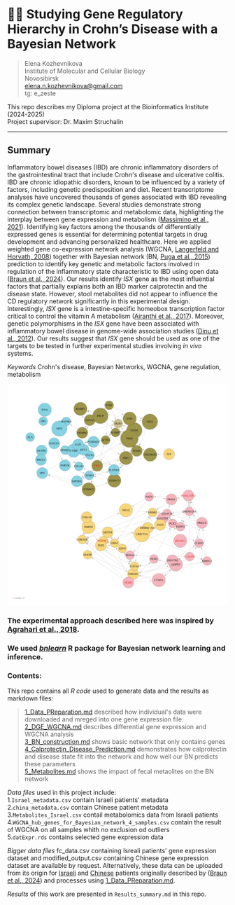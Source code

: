 # :scientist: Studying Gene Regulatory Hierarchy in Crohn’s Disease with a Bayesian Network
> Elena Kozhevnikova  
> Institute of Molecular and Cellular Biology  
> Novosibirsk  
> elena.n.kozhevnikova@gmail.com  
> tg: e_zeste  

This repo describes my Diploma project at the Bioinformatics Institute (2024-2025)  
Project supervisor: Dr. Maxim Struchalin
______________________________________________________________________________________________
## Summary
Inflammatory bowel diseases (IBD) are chronic inflammatory disorders of the gastrointestinal tract that include Crohn's disease and ulcerative colitis. IBD are chronic idiopathic disorders, known to be influenced by a variety of factors, including genetic predisposition and diet. Recent transcriptome analyses have uncovered thousands of genes associated with IBD revealing its complex genetic landscape. Several studies demonstrate strong connection between transcriptomic and metabolomic data, highlighting the interplay between gene expression and metabolism ([Massimino et al., 2021](https://www.nature.com/articles/s43588-021-00114-y)). Identifying key factors among the thousands of differentially expressed genes is essential for determining potential targets in drug development and advancing personalized healthcare. Here we applied weighted gene co-expression network analysis (WGCNA, [Langerfeld and Horvath, 2008](https://bmcbioinformatics.biomedcentral.com/articles/10.1186/1471-2105-9-559)) together with Bayesian network (BN, [Puga et al., 2015](https://www.nature.com/articles/nmeth.3550)) prediction to identify key genetic and metabolic factors involved in regulation of the inflammatory state characteristic to IBD using open data ([Braun et al., 2024](https://www.nature.com/articles/s41467-024-48106-6)). Our results identify *ISX* gene as the most influential factors that partially explains both an IBD marker calprotectin and the disease state. However, stool metabolites did not appear to influence the CD regulatory network significantly in this experimental design. Interestingly, *ISX* gene is a intestine-specific homeobox transcription factor critical to control the vitamin A metabolism ([Airanthi et al., 2017](https://www.pnas.org/doi/full/10.1073/pnas.1714963114)). Moreover, genetic polymorphisms in the *ISX* gene have been associated with inflammatory bowel disease in genome-wide association studies ([Dinu et al., 2012](https://journals.plos.org/plosone/article?id=10.1371/journal.pone.0043035)). Our results suggest that *ISX* gene should be used as one of the targets to be tested in further experimental studies involving *in vivo* systems. 

*Keywords* Crohn's disease, Bayesian Networks, WGCNA, gene regulation, metabolism

<img src="https://raw.githubusercontent.com/Elena-Kozhevnikova/Diploma_BI_25_Bayes/main/images/BN_example.jpg" alt="Bayesian Network Example" width="1000"/>

### The experimental approach described here was inspired by [Agrahari et al., 2018](https://www.nature.com/articles/s41598-018-24758-5#Sec14). 
### We used [*bnlearn*](https://www.bnlearn.com/) R package for Bayesian network learning and inference.

### Contents:
This repo contains all *R code* used to generate data and the results as markdown files:
> [1_Data_PReparation.md](https://github.com/Elena-Kozhevnikova/Diploma_BI_25_Bayes/blob/main/code/1_Data_Preparation.md) described how individual's data were downloaded and mreged into one gene expression file.  
> [2_DGE_WGCNA.md](https://github.com/Elena-Kozhevnikova/Diploma_BI_25_Bayes/blob/main/code/2_DGE_WGCNA.md) describes differential gene expression and WGCNA analysis  
> [3_BN_construction.md](https://github.com/Elena-Kozhevnikova/Diploma_BI_25_Bayes/blob/main/code/3_BN_construction.md) shows basic network that only contains genes  
> [4_Calprotectin_Disease_Prediction.md](https://github.com/Elena-Kozhevnikova/Diploma_BI_25_Bayes/blob/main/code/4_Calprotectin_Disease_Prediction.md) demonstrates how calprotectin and disease state fit into the network and how well our BN predicts these parameters  
> [5_Metabolites.md](https://github.com/Elena-Kozhevnikova/Diploma_BI_25_Bayes/blob/main/code/5_Metabolites.md) shows the impact of fecal metaolites on the BN network  

*Data files* used in this project include:  
1.```Israel_metadata.csv``` contain Israeli patients' metadata  
2.```china_metadata.csv``` contain Chinese patient metadata  
3.```Metabolites_Israel.csv``` contail metabolomics data from Israeli patients  
4.```WGCNA_hub_genes_for_Bayesian_network_4_samples.csv``` contain the result of WGCNA on all samples whith no exclusion od outliers  
5.```datExpr.rds``` contains selected gene expression data  

*Bigger data files* fc_data.csv containing Isreali patients' gene expression dataset and modified_output.csv containing Chinese gene expression dataset are available by request. Alternatively, these data can be uploaded from its origin for [Israeli](https://www.ncbi.nlm.nih.gov/geo/query/acc.cgi?acc=GSE199906) and [Chinese](https://www.ncbi.nlm.nih.gov/geo/query/acc.cgi?acc=GSE233900) patients originally described by ([Braun et al., 2024](https://www.nature.com/articles/s41467-024-48106-6)) and processes using [1_Data_PReparation.md](https://github.com/Elena-Kozhevnikova/Diploma_BI_25_Bayes/blob/main/code/1_Data_Preparation.md).

*Results* of this work are presented in ```Results_summary.md``` in this repo.
